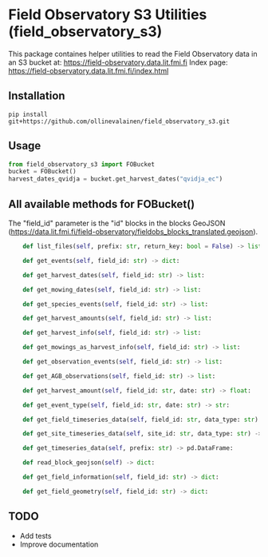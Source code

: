 # Field Observatory S3 Utilities (field_observatory_s3)
This package containes helper utilities to read the Field Observatory data in an S3 bucket at: https://field-observatory.data.lit.fmi.fi
Index page: https://field-observatory.data.lit.fmi.fi/index.html

## Installation
```console
pip install git+https://github.com/ollinevalainen/field_observatory_s3.git
```

## Usage
```python
from field_observatory_s3 import FOBucket
bucket = FOBucket()
harvest_dates_qvidja = bucket.get_harvest_dates("qvidja_ec")
```

## All available methods for FOBucket()
The "field_id" parameter is the "id" blocks in the blocks GeoJSON (https://data.lit.fmi.fi/field-observatory/fieldobs_blocks_translated.geojson).

```python
    def list_files(self, prefix: str, return_key: bool = False) -> list:

    def get_events(self, field_id: str) -> dict:

    def get_harvest_dates(self, field_id: str) -> list:

    def get_mowing_dates(self, field_id: str) -> list:

    def get_species_events(self, field_id: str) -> list:

    def get_harvest_amounts(self, field_id: str) -> list:

    def get_harvest_info(self, field_id: str) -> list:

    def get_mowings_as_harvest_info(self, field_id: str) -> list:

    def get_observation_events(self, field_id: str) -> list:

    def get_AGB_observations(self, field_id: str) -> list:

    def get_harvest_amount(self, field_id: str, date: str) -> float:

    def get_event_type(self, field_id: str, date: str) -> str:

    def get_field_timeseries_data(self, field_id: str, data_type: str) -> pd.DataFrame:

    def get_site_timeseries_data(self, site_id: str, data_type: str) -> pd.DataFrame:

    def get_timeseries_data(self, prefix: str) -> pd.DataFrame:

    def read_block_geojson(self) -> dict:

    def get_field_information(self, field_id: str) -> dict:

    def get_field_geometry(self, field_id: str) -> dict:
```

## TODO
- Add tests
- Improve documentation
